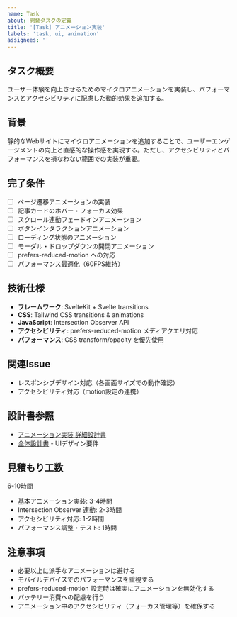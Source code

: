 ```yaml
---
name: Task
about: 開発タスクの定義
title: '[Task] アニメーション実装'
labels: 'task, ui, animation'
assignees: ''
---
```


## タスク概要

ユーザー体験を向上させるためのマイクロアニメーションを実装し、パフォーマンスとアクセシビリティに配慮した動的効果を追加する。

## 背景

静的なWebサイトにマイクロアニメーションを追加することで、ユーザーエンゲージメントの向上と直感的な操作感を実現する。ただし、アクセシビリティとパフォーマンスを損なわない範囲での実装が重要。

## 完了条件

- [ ] ページ遷移アニメーションの実装
- [ ] 記事カードのホバー・フォーカス効果
- [ ] スクロール連動フェードインアニメーション
- [ ] ボタンインタラクションアニメーション
- [ ] ローディング状態のアニメーション
- [ ] モーダル・ドロップダウンの開閉アニメーション
- [ ] prefers-reduced-motion への対応
- [ ] パフォーマンス最適化（60FPS維持）

## 技術仕様

- **フレームワーク**: SvelteKit + Svelte transitions
- **CSS**: Tailwind CSS transitions & animations
- **JavaScript**: Intersection Observer API
- **アクセシビリティ**: prefers-reduced-motion メディアクエリ対応
- **パフォーマンス**: CSS transform/opacity を優先使用

## 関連Issue

- レスポンシブデザイン対応（各画面サイズでの動作確認）
- アクセシビリティ対応（motion設定の連携）

## 設計書参照

- [アニメーション実装 詳細設計書](../designs/phase-6/03_animations.md)
- [全体設計書](../design.md) - UIデザイン要件

## 見積もり工数

6-10時間
- 基本アニメーション実装: 3-4時間
- Intersection Observer 連動: 2-3時間
- アクセシビリティ対応: 1-2時間
- パフォーマンス調整・テスト: 1時間

## 注意事項

- 必要以上に派手なアニメーションは避ける
- モバイルデバイスでのパフォーマンスを重視する
- prefers-reduced-motion 設定時は確実にアニメーションを無効化する
- バッテリー消費への配慮を行う
- アニメーション中のアクセシビリティ（フォーカス管理等）を確保する